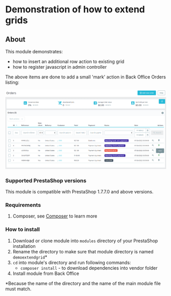 # Demonstration of how to extend grids

## About

This module demonstrates:
 * how to insert an additional row action to existing grid
 * how to register javascript in admin controller

The above items are done to add a small 'mark' action in Back Office Orders listing:

![Extend Grid Screenshot](extend_grid_screenshot.png)

### Supported PrestaShop versions

 This module is compatible with PrestaShop 1.7.7.0 and above versions.
 
### Requirements
 
  1. Composer, see [Composer](https://getcomposer.org/) to learn more
 
### How to install
 
  1. Download or clone module into `modules` directory of your PrestaShop installation
  2. Rename the directory to make sure that module directory is named `demoextendgrid`*
  3. `cd` into module's directory and run following commands:
      - `composer install` - to download dependencies into vendor folder
  4. Install module from Back Office
 
*Because the name of the directory and the name of the main module file must match.



